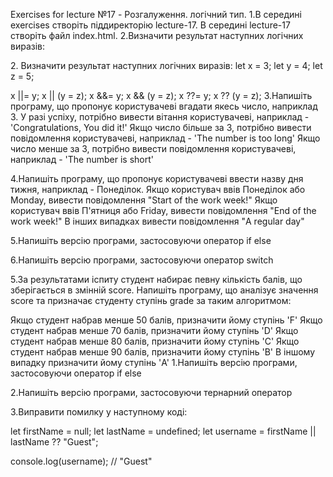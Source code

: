 Exercises for lecture №17 - Розгалуження. логічний тип.
1.В середині exercises створіть піддиректорію lecture-17. В середині lecture-17 створіть файл index.html.
2.Визначити результат наступних логічних виразів:
<!DOCTYPE html>
<html lang="en">
<head>
    <meta charset="UTF-8">
    <meta name="viewport" content="width=device-width, initial-scale=1.0">
    <title>Document</title>
	
</head>
<body>
   
  <script>

  let x = 3
  let y = 4

  x == 3
  x === "3"
  x!=5
  x!== "5"
  X!== 3
  y > 5
  y >= 3
  y < 5
  y <= 2
  1 == true
  null == undefined
  NaN == NaN

  </script>

</body>
</html>
2. Визначити результат наступних логічних виразів:
let x = 3;
let y = 4;
let z = 5;

x ||= y;
x || (y = z);
x &&= y;
x && (y = z);
x ??= y;
x ?? (y = z);
3.Напишіть програму, що пропонує користувачеві вгадати якесь число, наприклад 3. У разі успіху, потрібно вивести вітання користувачеві, наприклад - 'Congratulations, You did it!' Якщо число більше за 3, потрібно вивести повідомлення користувачеві, наприклад - 'The number is too long' Якщо число менше за 3, потрібно вивести повідомлення користувачеві, наприклад - 'The number is short'

4.Напишіть програму, що пропонує користувачеві ввести назву дня тижня, наприклад - Понеділок. Якщо користувач ввів Понеділок або Monday, вивести повідомлення "Start of the work week!" Якщо користувач ввів П'ятниця або Friday, вивести повідомлення "End of the work week!" В інших випадках вивести повідомлення "A regular day"

5.Напишіть версію програми, застосовуючи оператор if else

6.Напишіть версію програми, застосовуючи оператор switch

5.За результатами іспиту студент набирає певну кількість балів, що зберігається в змінній score. Напишіть програму, що аналізує значення score та призначає студенту ступінь grade за таким алгоритмом:

Якщо студент набрав менше 50 балів, призначити йому ступінь 'F'
Якщо студент набрав менше 70 балів, призначити йому ступінь 'D'
Якщо студент набрав менше 80 балів, призначити йому ступінь 'C'
Якщо студент набрав менше 90 балів, призначити йому ступінь 'B'
В іншому випадку призначити йому ступінь 'A'
1.Напишіть версію програми, застосовуючи оператор if else

2.Напишіть версію програми, застосовуючи тернарний оператор

3.Виправити помилку у наступному коді:

let firstName = null;
let lastName = undefined;
let username = firstName || lastName ?? "Guest";

console.log(username); // "Guest"